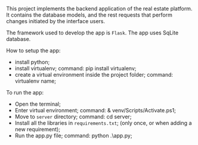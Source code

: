 This project implements the backend application of the real estate platform. It contains the database models, and the rest
requests that perform changes initiated by the interface users.

The framework used to develop the app is `Flask`.
The app uses SqLite database.

How to setup the app:
- install python;
- install virtualenv; command: pip install virtualenv;
- create a virtual environment inside the project folder; command: virtualenv name;

To run the app: 
- Open the terminal;
- Enter virtual environment; command: & venv/Scripts/Activate.ps1;
- Move to `server` directory; command: cd server;
- Install all the libraries in `requirements.txt`; (only once, or when adding a new requirement);
- Run the app.py file; command: python .\app.py;
